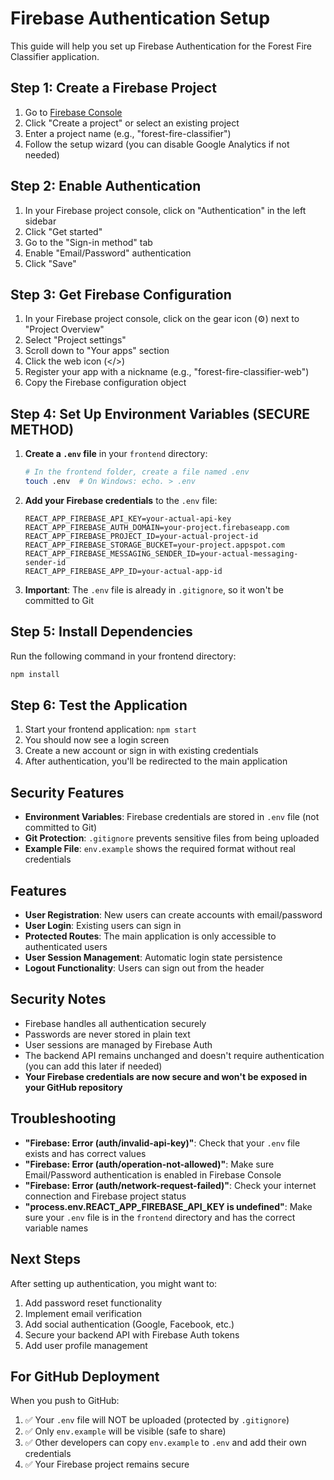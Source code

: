 # Firebase Authentication Setup

This guide will help you set up Firebase Authentication for the Forest Fire Classifier application.

## Step 1: Create a Firebase Project

1. Go to [Firebase Console](https://console.firebase.google.com/)
2. Click "Create a project" or select an existing project
3. Enter a project name (e.g., "forest-fire-classifier")
4. Follow the setup wizard (you can disable Google Analytics if not needed)

## Step 2: Enable Authentication

1. In your Firebase project console, click on "Authentication" in the left sidebar
2. Click "Get started"
3. Go to the "Sign-in method" tab
4. Enable "Email/Password" authentication
5. Click "Save"

## Step 3: Get Firebase Configuration

1. In your Firebase project console, click on the gear icon (⚙️) next to "Project Overview"
2. Select "Project settings"
3. Scroll down to "Your apps" section
4. Click the web icon (</>)
5. Register your app with a nickname (e.g., "forest-fire-classifier-web")
6. Copy the Firebase configuration object

## Step 4: Set Up Environment Variables (SECURE METHOD)

1. **Create a `.env` file** in your `frontend` directory:
   ```bash
   # In the frontend folder, create a file named .env
   touch .env  # On Windows: echo. > .env
   ```

2. **Add your Firebase credentials** to the `.env` file:
   ```env
   REACT_APP_FIREBASE_API_KEY=your-actual-api-key
   REACT_APP_FIREBASE_AUTH_DOMAIN=your-project.firebaseapp.com
   REACT_APP_FIREBASE_PROJECT_ID=your-actual-project-id
   REACT_APP_FIREBASE_STORAGE_BUCKET=your-project.appspot.com
   REACT_APP_FIREBASE_MESSAGING_SENDER_ID=your-actual-messaging-sender-id
   REACT_APP_FIREBASE_APP_ID=your-actual-app-id
   ```

3. **Important**: The `.env` file is already in `.gitignore`, so it won't be committed to Git

## Step 5: Install Dependencies

Run the following command in your frontend directory:

```bash
npm install
```

## Step 6: Test the Application

1. Start your frontend application: `npm start`
2. You should now see a login screen
3. Create a new account or sign in with existing credentials
4. After authentication, you'll be redirected to the main application

## Security Features

- **Environment Variables**: Firebase credentials are stored in `.env` file (not committed to Git)
- **Git Protection**: `.gitignore` prevents sensitive files from being uploaded
- **Example File**: `env.example` shows the required format without real credentials

## Features

- **User Registration**: New users can create accounts with email/password
- **User Login**: Existing users can sign in
- **Protected Routes**: The main application is only accessible to authenticated users
- **User Session Management**: Automatic login state persistence
- **Logout Functionality**: Users can sign out from the header

## Security Notes

- Firebase handles all authentication securely
- Passwords are never stored in plain text
- User sessions are managed by Firebase Auth
- The backend API remains unchanged and doesn't require authentication (you can add this later if needed)
- **Your Firebase credentials are now secure and won't be exposed in your GitHub repository**

## Troubleshooting

- **"Firebase: Error (auth/invalid-api-key)"**: Check that your `.env` file exists and has correct values
- **"Firebase: Error (auth/operation-not-allowed)"**: Make sure Email/Password authentication is enabled in Firebase Console
- **"Firebase: Error (auth/network-request-failed)"**: Check your internet connection and Firebase project status
- **"process.env.REACT_APP_FIREBASE_API_KEY is undefined"**: Make sure your `.env` file is in the `frontend` directory and has the correct variable names

## Next Steps

After setting up authentication, you might want to:
1. Add password reset functionality
2. Implement email verification
3. Add social authentication (Google, Facebook, etc.)
4. Secure your backend API with Firebase Auth tokens
5. Add user profile management

## For GitHub Deployment

When you push to GitHub:
1. ✅ Your `.env` file will NOT be uploaded (protected by `.gitignore`)
2. ✅ Only `env.example` will be visible (safe to share)
3. ✅ Other developers can copy `env.example` to `.env` and add their own credentials
4. ✅ Your Firebase project remains secure
